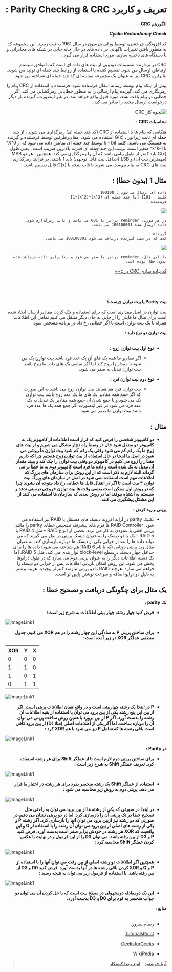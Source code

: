 <div dir="rtl">

# تعریف و کاربرد Parity Checking & CRC :  

**الگوریتم CRC**

***Cyclic Redundancy Check***

کد افزونگی چرخشی، توسط وزلی پترسون در سال 1961 به ثبت رسید. این مجموعه کد به منظور یافتن تغییرات ناگهانی در داده های در حال جابه جایی در شبکه های مخابراتی و یا دسنگاه های ذخیره سازی، مورد استفاده قرار می گیرد.

CRC در بردارنده تقسیمات دودویی از بیت های داده ای است که با توافق سیستم ارتباطی ارسال می شود. تقسیم  کننده با استفاده از روابط چند جمله ای تولید می شوند. بنابراین، CRC نیز به عنوان یک مجموعه مقابله ای کد چند جمله ای شناخته می شود.

پیش از اینکه پیام توسط رسانه انتقال فرستاده شود، فرستنده با استفاده از CRC پیام را رمزنگاری می کند. گیرنده پیام ارسالی را به منظور خطایابی رمزگشایی می کند. اگر خطایی در پیام یافت نشد، مورد قبول واقع خواهد شد، در غیر اینصورت، گیرنده بار دیگر درخواست ارسال مجدد را صادر می کند.

![نحوه کار CRC](https://www.tutorialspoint.com/assets/questions/media/17615/35_1.jpg)

**محاسبات CRC :**

هنگامی که پیام ها با استفاده از CRC (کد چند جمله ای) رمزگذاری می شوند ، از چند جمله ای ثابت  ژنراتور ، <span dir="lrt">G(x)</span> استفاده می شود. ;مقادیرطرفین توسط فرستنده و گیرنده به همسنگ می باشند. کلمه k - bit توسط چند جمله ای نمایش داده می شود که از X^0^ تا x^k-1^ متغیر است. ترتیب این چند جمله ای قدرت بالاترین ضریب است ، یعنی  طول <span dir="lrt">G(x)</span> باید کمتر از طول پیامی باشد که آن را رمزگذاری می کند. همچنین ، هر دو MSB (مهمترین بیت آن) و LSB (حداقل بیت قابل توجهی) باید 1 باشند. در فرآیند رمزگذاری ، بیت های CRC به پیام پیوست می شوند تا قاب نتیجه با <span dir="lrt">G(x)</span> قابل تقسیم باشد.

## مثال 1 (بدون خطا) :

```
داده ای ارسال می شود : 100100
کلید - 1101 [یا چند جمله ای (x^3)+(x^2)+1]
فرستنده :
```
![](https://cdncontribute.geeksforgeeks.org/wp-content/uploads/rational1.jpg)
```
در هر صورت، reminder برابر با 001 می باشد و باید رمزگذاری شود.
داده ارسال شده 100100001 می باشد.

گیرنده :
کدی که در سمت گیرنده دریافت می شود 100100001 می باشد.
```
![](https://cdncontribute.geeksforgeeks.org/wp-content/uploads/rational2.jpg)
```
با این حال، reminder برابر با صفر می شود و بنابراین داده دریافت شده بدون خطا بوده است.
```

[کد پیاده سازی CRC در c++](https://github.com/omidnw/CRC-ParityChecking/blob/master/CRC.cpp)

<br/><br/><br/>

**بیت Parity یا بیت توازن چیست؟** <br/>

بیت توازن در اصل مقداری است که برای استفاده و چک کردن مقادیر ارسال ایجاد شده است برای مثال ما فایلی را از جایی به جای دیگر منتقل می کنیم تمامی این اطلاعات همراه با یک بیت توازن است تا اگر خطایی رخ داد در برنامه مشخص شود.

**بیت توازن دو نوع دارد :** <br/><br/>

* **نوع اول بیت توازن زوج :**

  * اگر مقادیر ما همه یک های آن یک عدد فرد باشد بیت توازن  یک می شود تا مقدار را زوج کند اما اگر تمامی یک های داده ما زوج باشد بیت توازن تبدیل به صفر می شود.

* **نوع دوم بیت توازن فرد :**
  * بیت توازن فرد هم همانند بیت توازن زوج می باشد به این صورت که اگر جمع همه مقادیر یک های ما یک عدد زوج باشد بیت توازن یک می شود و با جمع شدن آن جمع همه مقادیر یک تبدیل به یک عدد فرد می شود در غیر اینصورت اگر جمع همه یک ها عدد فرد باشد بیت توازن ما صفر می شود.

## مثال :
* **دو کامپیوتر شخصی را فرض کنید که قرار است اطلاعات از کامپیوتر یک به کامپیوتر دو منتقل شود حال در وسط راه دچار مشکل می شویم و از بیت های زوج ما یک رقم کم می شود وقتی یک رقم کم شود بیت توازن ما روشن می شود در اصل ما اینجا در حال استفاده از بیت توازن زوج هستیم چرا که داریم مقدار را زوج می کنیم در کامپیوتر دو وقتی بیت توازن را چک کند و ببیند مقدار آن تبدیل به یک شده است و داده ما فرد است کامپیوتر دوم به ما خطا بر می گرداند البته لازم به ذکر است که از این روش برای سازمان های بزرگ که اطلاعات مهم است استفاده نمی شود در اصل در سازمان های بزرگ بیت توازن ۳ بیت است تا اگر در انتقال فایل ها خطایی رخ داد متوجه آن بشوند چرا که در روش اول ممکن است بعضی وقت ها بیت توازن خروجی درستی ندهد و سیستم به اشتباه بیوفتد اما در روش بعدی که سازمان ها استفاده می کنند از این مشکل پیشگیری می کنند.**

**پریتی و رید کردن :**

* تکنیک parity  در آرایه افزونه دیسک های مستقل یا RAID نیز استفاده می شود. RAID Controller ها فرم های پیشرفته تشخیص خطای parity را مانند پریتی افقی یا عمودی به کار می برند. بعضی از انواع RAID – مثل RAID 4 یا RAID 5 – یک یا دو دیسک را به عنوان دیسک پریتی در نظر می گیرند که می تواند داده ها را بعد از خرابی یکی از دیسک ها دوباره بازسازی کند. به عنوان مثال رید پریتی دوتایی (که با نام RAID 6 هم شناخته می شود) داده ها را برای حداقل چهار دیسک درسطح block-level نوار بندی می کند، مثل RAID 5، اما یک دسته اطلاعات دیگر را به عنوان پریتی دوم می سازد که در طول درایوها پخش می شود. این روش امکان بازیابی اطلاعات پس از خرابی دو دیسک را فراهم می سازد. هرچند RAID با دو پریتی نیازمند کنترلر پیچیده، هزینه بیشتر به دلیل دو درایو اضافه و سرعت نوشتن پایین تر است.

## یک مثال برای چگونگی دریافت و تصحیح خطا :
**تک parity :** </br>

* **فرض کنید چهار رشته چهار بیتی اطلاعات به شرح زیر است:** <br/>

<div dir="ltr">

![ImageLink1](https://rasamserver.com/wp-content/uploads/2019/08/2019-08-20_134644.jpg)

</div>

* **برای ساختن پریتی P به سادگی این چهار رشته را در هم XOR می کنیم.  جدول منطقی عملگر XOR در زیر آمده است :** <br/>

<div dir="ltr">

| XOR  | Y  | X  |
|---|---|---|
| 0  | 0  | 0  |
| 1  | 1  | 0  |
| 1  | 0  | 1  |
| 0  | 1  | 1  |

</div>

<div dir="ltr">

![ImageLink1](https://rasamserver.com/wp-content/uploads/2019/08/2019-08-20_134737.jpg)

</div>

* **P در اینجا یک رشته چهاربیتی است و در واقع همان اطلاعات پریتی است. اگر از بین این پنج رشته یکی از بین برود می توان با استفاده از بقیه  اطلاعات آن رشته را بدست آورد. اگر P از بین برورد با همین روش ساخت پریتی می توان آن را دوباره ساخت. اما اگر یکی از اطلاعات اصلی (مثلا D1) از بین برود کافی است باقی رشته ها که شامل P نیز می شود با هم XOR کرد :** <br/>

<div dir="ltr">

![ImageLink1](https://rasamserver.com/wp-content/uploads/2019/08/2019-08-20_134754.jpg)

</div>

**دو Parity :**

* **برای ساختن پریتی دوم لازم است تا از عملگر Shift برای هر رشته استفاده کرد. تعریف عملگر Shift به شرح زیر است :** <br/>

<div dir="ltr">

![ImageLink1](https://rasamserver.com/wp-content/uploads/2019/08/2019-08-20_134811.jpg)

</div>

* **استفاده از عملگر Shift یک رشته منحصر بفرد برای هر رشته در اختیار ما قرار می دهد. پریتی دوم به روش زیر محاسبه می شود :** <br/>

<div dir="ltr">

![ImageLink1](https://rasamserver.com/wp-content/uploads/2019/08/2019-08-20_134827.jpg)

</div>

* **در اینجا در صورتی که یکی از رشته ها از بین برود می توان به راحتی مثل تصحیح خطا در تک پریتی آن را بازسازی کرد. اما در دو پریتی نشان می دهیم در صورتی که دو رشته نیز ازبین برود می توان آنها را بازسازی کرد. اگر رشته P و یکی از رشته های اصلی از بین برود می توان آن رشته را با استفاده از Q و این واقعیت که XOR هر رشته در خودش برابر صفر است بدست آورد. فرض کنید P و D3 از بین رفته باشد. می توان D3 را از این فرمول و در نهایت  با عکس کردن عملگر Shift  محاسبه کرد :** <br/>

<div dir="ltr">

![ImageLink1](https://rasamserver.com/wp-content/uploads/2019/08/2019-08-20_134839.jpg)

</div>

* **همچنین اگر اطلاعات دو رشته اصلی از بین رفت می توان آنها را با استفاده از P و Q و XOR کردن باقی رشته ها در آنها بدست آورد. فرض کنید D0 و D3 از بین رفته باشد. با استفاده از فرمول زیر می توان به نتیجه رسید :** <br/>

<div dir="ltr">

![ImageLink1](https://rasamserver.com/wp-content/uploads/2019/08/2019-08-20_134854.jpg)

</div>

* **این یک دومعادله دومجهولی در سطح بیت است که با حل کردن آن می توان دو جواب منحصر به فرد برای D0 و D3 بدست آورد.**

**منابع :** <br/><br/>
- [رسام سرور.][RasamServer]

- [TutorialsPoint][TutorialsPoint]

- [GeeksforGeeks][GeeksforGeeks]

- [WikiPedia][WikiPedia]


>[آریا خوشنود][GithubAriakh55] - [امید رضا کشتکار][Githubomidnw].

[RasamServer]: https://rasamserver.com/

[GithubAriakh55]: https://github.com/ariakh55/

[Githubomidnw]: https://github.com/omidnw/

[TutorialsPoint]: [https://www.tutorialspoint.com/what-is-algorithm-for-computing-the-crc]

[GeeksforGeeks]: [https://www.geeksforgeeks.org/modulo-2-binary-division/]

[WikiPedia]: [https://en.wikipedia.org/wiki/Cyclic_redundancy_check]

</div>

